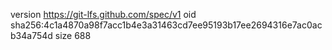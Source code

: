 version https://git-lfs.github.com/spec/v1
oid sha256:4c1a4870a98f7acc1b4e3a31463cd7ee95193b17ee2694316e7ac0acb34a754d
size 688
